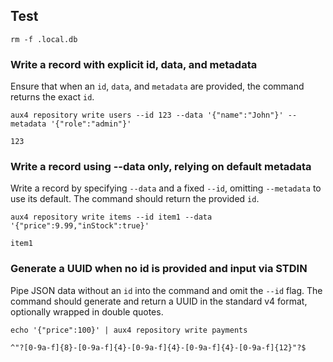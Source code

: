 ## Test

```beforeEach
rm -f .local.db
```

### Write a record with explicit id, data, and metadata

Ensure that when an `id`, `data`, and `metadata` are provided, the command returns the exact `id`.

```execute
aux4 repository write users --id 123 --data '{"name":"John"}' --metadata '{"role":"admin"}'
```

```expect
123
```

### Write a record using --data only, relying on default metadata

Write a record by specifying `--data` and a fixed `--id`, omitting `--metadata` to use its default. The command should return the provided `id`.

```execute
aux4 repository write items --id item1 --data '{"price":9.99,"inStock":true}'
```

```expect
item1
```

### Generate a UUID when no id is provided and input via STDIN

Pipe JSON data without an `id` into the command and omit the `--id` flag. The command should generate and return a UUID in the standard v4 format, optionally wrapped in double quotes.

```execute
echo '{"price":100}' | aux4 repository write payments
```

```expect:regex:ignoreCase
^"?[0-9a-f]{8}-[0-9a-f]{4}-[0-9a-f]{4}-[0-9a-f]{4}-[0-9a-f]{12}"?$
```
